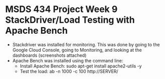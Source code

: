 # MSDS 434 Project Week 9 StackDriver/Load Testing with Apache Bench

- Stackdriver was installed for monitoring. This was done by going to the Google Cloud Console, going to Monitoring, and looking at the dashboards (screenshots attached) 
- Apache Bench was installed using the command line: 
  - Install Apache Bench: sudo apt-get install apache2-utils -y
  - Test the load: ab -n 1000 -c 100 http://SERVER/
  
